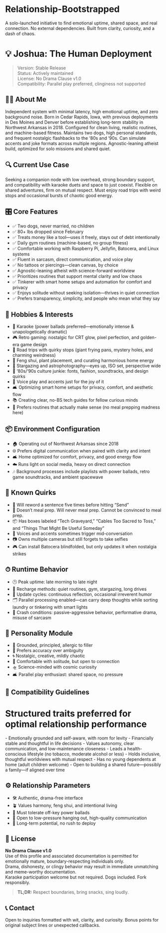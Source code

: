 # Relationship-Bootstrapped

A solo-launched initiative to find emotional uptime, shared space, and real connection. No external dependencies. Built from clarity, curiosity, and a dash of chaos.

# 💡 Joshua: The Human Deployment

> Version: Stable Release  
> Status: Actively maintained  
> License: No Drama Clause v1.0  
> Compatibility: Parallel play preferred, clinginess not supported

## 🧑‍💻 About Me

Independent system with minimal latency, high emotional uptime, and zero background noise. Born in Cedar Rapids, Iowa, with previous deployments in Des Moines and Denver before establishing long-term stability in Northwest Arkansas in 2018. Configured for clean living, realistic routines, and machine-based fitness. Maintains two dogs, high personal standards, and frequent nostalgic flashbacks to the ‘80s and ‘90s. Can simulate accents and joke formats across multiple regions. Agnostic-leaning atheist build, optimized for solo missions and shared quiet.

## 🔍 Current Use Case

Seeking a companion node with low overhead, strong boundary support, and compatibility with karaoke duets and space to just coexist. Flexible on shared adventures, firm on mutual respect. Must enjoy road trips with weird stops and occasional bursts of chaotic good energy.

## 🎛 Core Features

- ✅ Two dogs, never married, no children  
- ✅ 80+ lbs dropped since February  
- ✅ Treats money like a tool—uses it freely, stays out of debt intentionally  
- ✅ Daily gym routines (machine-based, no group fitness)  
- ✅ Comfortable working with Raspberry Pi, Jellyfin, Batocera, and Linux systems  
- ✅ Fluent in sarcasm, direct communication, and voice play  
- ✅ No tattoos or piercings—clean canvas, by choice  
- ✅ Agnostic-leaning atheist with science-forward worldview  
- ✅ Prioritizes routines that support mental clarity and low chaos  
- ✅ Tinkerer with smart home setups and automation for comfort and privacy  
- ✅ Enjoys solitude without seeking isolation—thrives in quiet connection  
- ✅ Prefers transparency, simplicity, and people who mean what they say  

## 🎨 Hobbies & Interests

- 🎤 Karaoke (power ballads preferred—emotionally intense & unapologetically dramatic)  
- 🎮 Retro gaming: nostalgic for CRT glow, pixel perfection, and golden-era game design  
- 🚗 Road trips with quirky stops (giant frying pans, mystery holes, and charming weirdness)  
- 🌿 Feng shui, plant placement, and curating harmonious home energy  
- 🔭 Stargazing and astrophotography—eyes up, ISO set, perspective wide  
- 📼 ‘80s/‘90s culture junkie: fonts, fashion, soundtracks, and design quirks  
- 🧠 Voice play and accents just for the joy of it  
- 🛋️ Optimizing smart home setups for privacy, comfort, and aesthetic flow  
- 📚 Creating clear, no-BS tech guides for fellow curious minds  
- 🧃 Prefers routines that actually make sense (no meal prepping madness here)  

## 📦 Environment Configuration

- 🏠 Operating out of Northwest Arkansas since 2018  
- 🌐 Prefers digital communication when paired with clarity and intent  
- 🛋️ Home optimized for comfort, privacy, and good energy flow  
- ☁️ Runs light on social media, heavy on direct connection  
- 🎶 Background processes include playlists with power ballads, retro game soundtracks, and ambient spacewave  

## 🧩 Known Quirks

- 🔄 Will reword a sentence five times before hitting “Send”  
- 🧃 Doesn’t meal prep. Will never meal prep. Cannot be convinced to meal prep.  
- 📦 Has boxes labeled “Tech Graveyard,” “Cables Too Sacred to Toss,” and “Things That Might Be Useful Someday”  
- 🤹 Voices and accents sometimes trigger mid-conversation  
- 📷 Owns multiple cameras but still forgets to take selfies  
- 🎮 Can install Batocera blindfolded, but only updates it when nostalgia strikes  

## ⏱ Runtime Behavior

- 🕒 Peak uptime: late morning to late night  
- 🔋 Recharge methods: quiet routines, gym, stargazing, long drives  
- 🔄 Update cycles: continuous reflection, occasional irreverent humor  
- 🗂️ Parallel processing enabled—can carry deep thoughts while sorting laundry or tinkering with smart lights  
- 🚫 Crash conditions: passive-aggressive behavior, performative drama, misuse of sarcasm  

## 🧠 Personality Module

- 🧭 Grounded, principled, allergic to filler  
- 📜 Prefers accuracy over ambiguity  
- 🌀 Nostalgic, creative, mildly chaotic  
- 🧊 Comfortable with solitude, but open to connection  
- 🛸 Science-minded with cosmic curiosity  
- 🛋️ Parallel play enthusiast: shared space, no pressure  

## 🧪 Compatibility Guidelines

# Structured traits preferred for optimal relationship performance

<Requires>
- Emotionally grounded and self-aware, with room for levity  
- Financially stable and thoughtful in life decisions  
- Values autonomy, clear communication, and low-maintenance closeness  
- Leads a health-conscious lifestyle (no tobacco, moderate alcohol or less)  
- Holds inclusive, thoughtful worldviews with mutual respect  
- Has no young dependents at home (adult children welcome)  
- Open to building a shared future—possibly a family—if aligned over time  
</Requires>

## ⚙️ Relationship Parameters

- 🛠️ Authentic, drama-free interface  
- 🪴 Values harmony, feng shui, and intentional living  
- 🎤 Must tolerate off-key power ballads  
- 🧃 Open to low-pressure hanging out, high-quality communication  
- 🔁 Long-term potential, no rush to deploy  

## 📝 License

**No Drama Clause v1.0**  
Use of this profile and associated documentation is permitted for emotionally mature, boundary-respecting individuals only.  
Drama, dishonesty, or clingy behavior may result in immediate unmatching and meme-worthy documentation.  
Karaoke participation welcome but not required. Dogs included. Fork responsibly.  

> **TL;DR:** Respect boundaries, bring snacks, sing loudly.

## 📞 Contact

Open to inquiries formatted with wit, clarity, and curiosity. Bonus points for original subject lines or unexpected callbacks.
